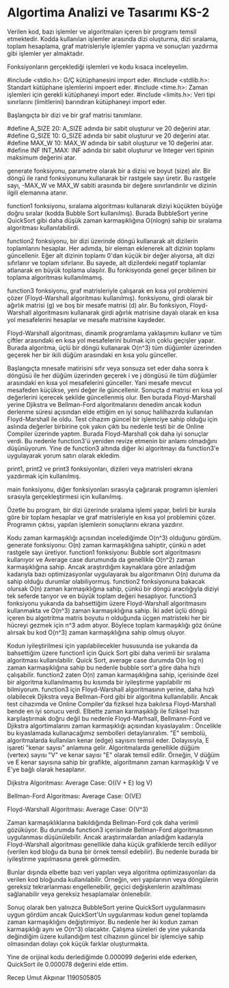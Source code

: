 
# Algortima Analizi ve Tasarımı KS-2

Verilen kod, bazı işlemler ve algoritmaları içeren bir programı temsil etmektedir. Kodda kullanılan işlemler arasında dizi oluşturma, dizi sıralama, toplam hesaplama, graf matrisleriyle işlemler yapma ve sonuçları yazdırma gibi işlemler yer almaktadır.

Fonksiyonların gerçeklediği işlemleri ve kodu kısaca inceleyelim.

#include <stdio.h>: G/Ç kütüphanesini import eder.
#include <stdlib.h>: Standart kütüphane işlemlerini impoert eder.
#include <time.h>: Zaman işlemleri için gerekli kütüphaneyi import eder.
#include <limits.h>: Veri tipi sınırlarını (limitlerini) barındıran kütüphaneyi import eder.


Başlangıçta bir dizi ve bir graf matrisi tanımlanır.

#define A_SIZE 20: A_SIZE adında bir sabit oluşturur ve 20 değerini atar.
#define G_SIZE 10: G_SIZE adında bir sabit oluşturur ve 20 değerini atar.
#define MAX_W 10: MAX_W adında bir sabit oluşturur ve 10 değerini atar.
#define INF INT_MAX: INF adında bir sabit oluşturur ve Integer veri tipinin maksimum değerini atar.

generate fonksiyonu, parametre olarak bir a dizisi ve boyut (size) alır. Bir döngü ile rand fonksiyonunu kullanarak bir rastgele sayı üretir. Bu rastgele sayı, -MAX_W ve MAX_W sabiti arasında bir değere sınırlandırılır ve dizinin ilgili elemanına atanır. 

function1 fonksiyonu, sıralama algoritması kullanarak diziyi küçükten büyüğe doğru sıralar (kodda Bubble Sort kullanılmış). Burada BubbleSort yerine QuickSort gibi daha düşük zaman karmaşıklığına O(nlogn) sahip bir sıralama algoritması kullanılabilirdi.

function2 fonksiyonu, bir dizi üzerinde döngü kullanarak alt dizilerin toplamlarını hesaplar. Her adımda, bir eleman eklenerek alt dizinin toplamı güncellenir. Eğer alt dizinin toplamı 0'dan küçük bir değer alıyorsa, alt dizi sıfırlanır ve toplam sıfırlanır. Bu sayede, alt dizilerdeki negatif toplamlar atlanarak en büyük toplama ulaşılır. Bu fonkisyonda genel geçer bilinen bir toplama algoritması kullanılmamış.

function3 fonksiyonu, graf matrisleriyle çalışarak en kısa yol problemini çözer (Floyd-Warshall algoritması kullanılmış). fonksiyonu, girdi olarak bir ağırlık matrisi (g) ve boş bir mesafe matrisi (d) alır. Bu fonksiyon, Floyd-Warshall algoritmasını kullanarak girdi ağırlık matrisine dayalı olarak en kısa yol mesafelerini hesaplar ve mesafe matrisine kaydeder.

Floyd-Warshall algoritması, dinamik programlama yaklaşımını kullanır ve tüm çiftler arasındaki en kısa yol mesafelerini bulmak için çoklu geçişler yapar. Burada algoritma, üçlü bir döngü kullanarak O(n^3) tüm düğümler üzerinden geçerek her bir ikili düğüm arasındaki en kısa yolu günceller.

Başlangıçta mnesafe matirisini sıfır veya sonsuza set eder daha sonra k döngüsü ile her düğüm üzerinden geçerek i ve j döngüsü ile tüm düğümler arasındaki en kısa yol mesafelerini günceller. Yani mesafe mevcut mesafeden küçükse, yeni değer ile güncellenir.
Sonuçta d matrisi en kısa yol değerlerini içerecek şekilde güncellenmiş olur. Ben burada Floyd-Marshall yerine Djikstra ve Bellman-Ford algoritmalarını denedim ancak kodun derlenme süresi açısından elde ettiğim en iyi sonuç halilhazırda kullanılan Floyd-Marshall ile oldu. Test cihazım güncel bir işlemciye sahip olduğu için aslında değerler birbirine çok yakın çıktı bu nedenle testi bir de Online Compiler üzerinde yaptım. Burada Floyd-Marshall çok daha iyi sonuçlar verdi. Bu nedenle function3'ü yeniden revize etmenin bir anlamı olmadığını düşünüyorum. Yine de function3 altında diğer iki algoritmayı da function3'e uygulayarak yorum satırı olarak ekledim.


print1, print2 ve print3 fonksiyonları, dizileri veya matrisleri ekrana yazdırmak için kullanılmış.

main fonksiyonu, diğer fonksiyonları sırasıyla çağırarak programın işlemleri sırasıyla gerçekleştirmesi için kullanılmış.

Özetle bu program, bir dizi üzerinde sıralama işlemi yapar, belirli bir kurala göre bir toplam hesaplar ve graf matrisleriyle en kısa yol problemini çözer. Programın çıktısı, yapılan işlemlerin sonuçlarını ekrana yazdırır.


Kodu zaman karmaşıklığı açısından incelediğimde O(n^3) olduğunu gördüm. 
generate fonksiyonu: O(n) zaman karmaşıklığına sahiptir, çünkü n adet rastgele sayı üretiyor.
function1 fonksiyonu: Bubble sort algoritmasını kullanıyor ve Average case durumunda da genellikle O(n^2) zaman karmaşıklığına sahip. Ancak araştırdığım kaynaklara göre anladığım kadarıyla bazı optimizasyonlar uygulayarak bu algoritmanın O(n) duruma da sahip olduğu durumlar olabiliyormuş.
function2 fonksiyonuna bakacak olursak O(n) zaman karmaşıklığına sahip, çünkü bir döngü aracılığıyla diziyi tek seferde tarıyor ve en büyük toplam değeri hesaplıyor.
function3 fonksiyonu yukarıda da bahsettiğim üzere Floyd-Warshall algoritmasını kullanmakta ve O(n^3) zaman karmaşıklığına sahip. İki adet üçlü döngü içeren bu algotritma matris boyutu n olduğunda üçgen matristeki her bir hücreyi gezmek için n^3 adım atıyor. Böylece toplam karmaşıklığı göz önüne alırsak bu kod O(n^3) zaman karmaşıklığına sahip olmuş oluyor.

Kodun iyileştirilmesi için yapılabilecekler hususunda ise yukarıda da bahsettiğim üzere
function1 için Quick Sort gibi daha verimli bir sıralama algoritması kullanılabilir. Quick Sort, average case durumda O(n log n) zaman karmaşıklığına sahip bu nedenle bubble sort'a göre daha hızlı çalışabilir.
function2 zaten O(n) zaman karmaşıklığına sahip, içerisinde özel bir algoritma kullanılmamış bu kısımda bir iyileştirme yapılabilir mi bilmiyorum.
function3 için Floyd-Warshall algoritmasının yerine, daha hızlı olabilecek Djikstra veya Bellman-Ford gibi bir algoritma kullanılabilir. Ancak test cihazımda ve Online Compiler'da fiziksel hıza bakılırsa Floyd-Marshall bende en iyi sonucu verdi. Elbette zaman karmaşıklığı ile fiziksel hızı karşılaştırmak doğru değil bu nedenle Floyd-Marhsall, Bellmann-Ford ve Djikstra algortimalarını zaman karmaşıklığı açısından kıyaslayalım :
Öncelikle bu kıyaslamada kullanacağımız sembolleri detaylanıralım.
"E" sembolü, algoritmalarda kullanılan kenar (edge) sayısını temsil eder. Dolayısıyla, E işareti "kenar sayısı" anlamına gelir. Algoritmalarda genellikle düğüm (vertex) sayısı "V" ve kenar sayısı "E" olarak temsil edilir. Örneğin, V düğüm ve E kenar sayısına sahip bir grafikte, algoritmanın zaman karmaşıklığı V ve E'ye bağlı olarak hesaplanır.

Dijkstra Algoritması:
Average Case: O((V + E) log V)

Bellman-Ford Algoritması:
Average Case: O(VE)

Floyd-Warshall Algoritması:
Average Case: O(V^3)

Zaman karmaşıklıklarına bakıldığında Bellman-Ford çok daha verimli gözüküyor. Bu durumda function3 içerisinde Bellman-Ford algoritmasının uygulanması düşünülebilir. Ancak araştırmalardan anladığım kadarıyla Floyd-Warshall algoritması genellikle daha küçük grafiklerde tercih ediliyor (verilen kod bloğu da buna bir örnek temsil edebilir). Bu nedenle burada bir iyileştirme yapılmasına gerek görmedim.

Bunlar dışında elbette bazı veri yapıları veya algoritma optimizasyonları da verilen kod bloğunda kullanılabilir. Örneğin, veri yapılarının veya döngülerin gereksiz tekrarlanması engellenebilir, geçici değişkenlerin azaltılması sağlanabilir veya gereksiz hesaplamalar önlenebilir.

Sonuç olarak ben yalnızca BubbleSort yerine QuickSort uygulanmasını uygun gördüm ancak QuickSort'Un uygulanması kodun genel toplamda zaman karmaşıklığını değiştirmiyor. Bu nedenle her iki kodun zaman karmaşıklığı aynı ve O(n^3) olacaktır. Çalışma süreleri de yine yukarıda değindiğim üzere kullandığım test cihazının güncel bir işlemciye sahip olmasından dolayı çok küçük farklar oluşturmakta.

Yine de orijinal kodu derlediğimde 0.000099 değerini elde ederken, QuickSort ile 0.000078 değerini elde ettim.

Recep Umut Akpınar 1190505805